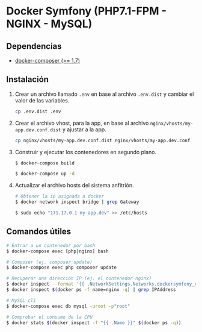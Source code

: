 Docker Symfony (PHP7.1-FPM - NGINX - MySQL)
=====

## Dependencias

 * [docker-composer (>= 1.7)][1]

[1]: https://docs.docker.com/compose/

## Instalación

1. Crear un archivo llamado `.env` en base al archivo `.env.dist` y cambiar el valor de las variables.

    ```bash
    cp .env.dist .env
    ```

2. Crear el archivo vhost, para la app, en base al archivo `nginx/vhosts/my-app.dev.conf.dist` y ajustar a la app.

    ```bash
    cp nginx/vhosts/my-app.dev.conf.dist nginx/vhosts/my-app.dev.conf
    ```

3. Construir y ejecutar los contenedores en segundo plano.

    ```bash
    $ docker-compose build

    $ docker-compose up -d
    ```

4. Actualizar el archivo hosts del sistema anfitrión.

    ```bash
    # Obtener la ip asignada a docker
    $ docker network inspect bridge | grep Gateway

    $ sudo echo "171.17.0.1 my-app.dev" >> /etc/hosts
    ```

## Comandos útiles

```bash
# Entrar a un contenedor por bash
$ docker-compose exec [php|nginx] bash

# Composer (ej. composer update)
$ docker-compose exec php composer update

# Recuperar una dirección IP (ej. el contenedor nginx)
$ docker inspect --format '{{ .NetworkSettings.Networks.dockersymfony_default.IPAddress }}' $(docker ps -f name=nginx -q)
$ docker inspect $(docker ps -f name=nginx -q) | grep IPAddress

# MySQL cli
$ docker-compose exec db mysql -uroot -p"root"

# Comprobar el consumo de la CPU
$ docker stats $(docker inspect -f "{{ .Name }}" $(docker ps -q))
```
